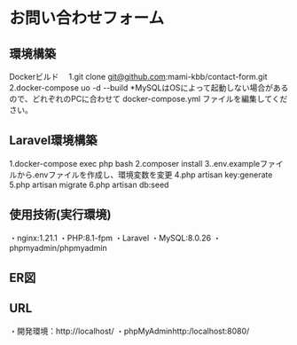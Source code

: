 # お問い合わせフォーム

## 環境構築
Dockerビルド
　1.git clone git@github.com:mami-kbb/contact-form.git
  2.docker-compose uo -d --build
  *MySQLはOSによって起動しない場合があるので、どれぞれのPCに合わせて docker-compose.yml ファイルを編集してください。

## Laravel環境構築
 1.docker-compose exec php bash
 2.composer install
 3..env.exampleファイルから.envファイルを作成し、環境変数を変更
 4.php artisan key:generate
 5.php artisan migrate
 6.php artisan db:seed

 ## 使用技術(実行環境)
 ・nginx:1.21.1
 ・PHP:8.1-fpm
 ・Laravel
 ・MySQL:8.0.26
 ・phpmyadmin/phpmyadmin
 
## ER図
 
## URL
・開発環境：http://localhost/
・phpMyAdminhttp:/localhost:8080/
 
